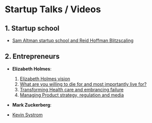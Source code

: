# Startup Talks / Videos

## 1. Startup school
  - [Sam Altman startup school and Reid Hoffman Blitzscaling](lectures.md)
## 2. Entrepreneurs
  - **Elizabeth Holmes**:
    1. [Elizabeth Holmes vision](https://youtu.be/xyMUMVywD34)
    2. [What are you willing to die for and most importantly live for?](https://youtu.be/gxYsTJyDT5g?t=6m55s)
    3. [Transforming Health care and embrancing failure](https://youtu.be/hLTAFbKbC8w)
    4. [Managing Product strategy, regulation and media](https://youtu.be/juhATwufdbc)

  - **Mark Zuckerberg**:
  
  - [Kevin Systrom](sys.md)
